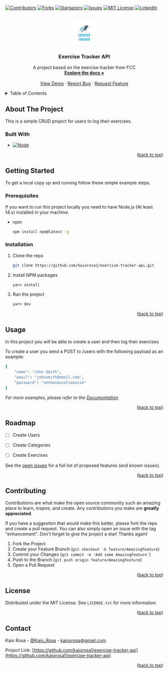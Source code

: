 
<!-- Improved compatibility of back to top link: See: https://github.com/othneildrew/Best-README-Template/pull/73 -->
<a name="readme-top"></a>

<!-- PROJECT SHIELDS -->
<!--
*** I'm using markdown "reference style" links for readability.
*** Reference links are enclosed in brackets [ ] instead of parentheses ( ).
*** See the bottom of this document for the declaration of the reference variables
*** for contributors-url, forks-url, etc. This is an optional, concise syntax you may use.
*** https://www.markdownguide.org/basic-syntax/#reference-style-links
-->
[![Contributors][contributors-shield]][contributors-url]
[![Forks][forks-shield]][forks-url]
[![Stargazers][stars-shield]][stars-url]
[![Issues][issues-shield]][issues-url]
[![MIT License][license-shield]][license-url]
[![LinkedIn][linkedin-shield]][linkedin-url]



<!-- PROJECT LOGO -->
<br />
<div align="center">
  <a href="https://github.com/kaiorosa1/exercise-tracker-api">
    <img src="images/logo.png" alt="Logo" width="80" height="80">
  </a>

<h3 align="center">Exercise Tracker API</h3>

  <p align="center">
    A project based on the exercise tracker from FCC
    <br />
    <a href="https://github.com/kaiorosa1/exercise-tracker-api"><strong>Explore the docs »</strong></a>
    <br />
    <br />
    <a href="https://github.com/kaiorosa1/exercise-tracker-api">View Demo</a>
    ·
    <a href="https://github.com/kaiorosa1/exercise-tracker-api/issues">Report Bug</a>
    ·
    <a href="https://github.com/kaiorosa1/exercise-tracker-api/issues">Request Feature</a>
  </p>
</div>



<!-- TABLE OF CONTENTS -->
<details>
  <summary>Table of Contents</summary>
  <ol>
    <li>
      <a href="#about-the-project">About The Project</a>
      <ul>
        <li><a href="#built-with">Built With</a></li>
      </ul>
    </li>
    <li>
      <a href="#getting-started">Getting Started</a>
      <ul>
        <li><a href="#prerequisites">Prerequisites</a></li>
        <li><a href="#installation">Installation</a></li>
      </ul>
    </li>
    <li><a href="#usage">Usage</a></li>
    <li><a href="#roadmap">Roadmap</a></li>
    <li><a href="#contributing">Contributing</a></li>
    <li><a href="#license">License</a></li>
    <li><a href="#contact">Contact</a></li>
    <li><a href="#acknowledgments">Acknowledgments</a></li>
  </ol>
</details>



<!-- ABOUT THE PROJECT -->
## About The Project

This is a simple CRUD project for users to log their exercises.

<!-- [![Product Name Screen Shot][product-screenshot]](https://example.com) -->


<!-- <p align="right">(<a href="#readme-top">back to top</a>)</p> -->



### Built With

* [![Node][Node.js]][Node-url]

<p align="right">(<a href="#readme-top">back to top</a>)</p>



<!-- GETTING STARTED -->
## Getting Started

To get a local copy up and running follow these simple example steps.

### Prerequisites

If you want to run this project locally you need to have Node.js (At least 14.x) installed in your machine. 

* npm
  ```sh
  npm install npm@latest -g
  ```

### Installation

1. Clone the repo
   ```sh
   git clone https://github.com/kaiorosa1/exercise-tracker-api.git
   ```
2. Install NPM packages
   ```sh
   yarn install
   ```
3. Run the project
   ```sh
   yarn dev
   ```
<p align="right">(<a href="#readme-top">back to top</a>)</p>



<!-- USAGE EXAMPLES -->
## Usage

In this project you will be able to create a user and then log their
exercises

To create a user you send a POST to /users with the following payload as an example: 

```sh
{
	"name": "John Smith",
	"email": "johnsmith@email.com",
	"password": "senhanaosalvaassim"
}
```

_For more examples, please refer to the [Documentation](https://example.com)_

<p align="right">(<a href="#readme-top">back to top</a>)</p>



<!-- ROADMAP -->
## Roadmap

- [ ] Create Users
- [ ] Create Categories
- [ ] Create Exercises


See the [open issues](https://github.com/kaiorosa1/exercise-tracker-api/issues) for a full list of proposed features (and known issues).

<p align="right">(<a href="#readme-top">back to top</a>)</p>



<!-- CONTRIBUTING -->
## Contributing

Contributions are what make the open source community such an amazing place to learn, inspire, and create. Any contributions you make are **greatly appreciated**.

If you have a suggestion that would make this better, please fork the repo and create a pull request. You can also simply open an issue with the tag "enhancement".
Don't forget to give the project a star! Thanks again!

1. Fork the Project
2. Create your Feature Branch (`git checkout -b feature/AmazingFeature`)
3. Commit your Changes (`git commit -m 'Add some AmazingFeature'`)
4. Push to the Branch (`git push origin feature/AmazingFeature`)
5. Open a Pull Request

<p align="right">(<a href="#readme-top">back to top</a>)</p>



<!-- LICENSE -->
## License

Distributed under the MIT License. See `LICENSE.txt` for more information.

<p align="right">(<a href="#readme-top">back to top</a>)</p>



<!-- CONTACT -->
## Contact

Kaio Rosa - [@Kaio_Rosa](https://twitter.com/Kaio_Rosa) - kaiosrosa@gmail.com

Project Link: [https://github.com/kaiorosa1/exercise-tracker-api](https://github.com/kaiorosa1/exercise-tracker-api)

<p align="right">(<a href="#readme-top">back to top</a>)</p>


<!-- MARKDOWN LINKS & IMAGES -->
<!-- https://www.markdownguide.org/basic-syntax/#reference-style-links -->
[contributors-shield]: https://img.shields.io/github/contributors/kaiorosa1/exercise-tracker-api.svg?style=for-the-badge
[contributors-url]: https://github.com/kaiorosa1/exercise-tracker-api/graphs/contributors
[forks-shield]: https://img.shields.io/github/forks/kaiorosa1/exercise-tracker-api.svg?style=for-the-badge
[forks-url]: https://github.com/kaiorosa1/exercise-tracker-api/network/members
[stars-shield]: https://img.shields.io/github/stars/kaiorosa1/exercise-tracker-api.svg?style=for-the-badge
[stars-url]: https://github.com/kaiorosa1/exercise-tracker-api/stargazers
[issues-shield]: https://img.shields.io/github/issues/kaiorosa1/exercise-tracker-api.svg?style=for-the-badge
[issues-url]: https://github.com/kaiorosa1/exercise-tracker-api/issues
[license-shield]: https://img.shields.io/github/license/kaiorosa1/exercise-tracker-api.svg?style=for-the-badge
[license-url]: https://github.com/kaiorosa1/exercise-tracker-api/blob/master/LICENSE.txt
[linkedin-shield]: https://img.shields.io/badge/-LinkedIn-black.svg?style=for-the-badge&logo=linkedin&colorB=555
[linkedin-url]: https://linkedin.com/in/kaio-rosa
[product-screenshot]: images/screenshot.png
[Next.js]: https://img.shields.io/badge/next.js-000000?style=for-the-badge&logo=nextdotjs&logoColor=white
[Next-url]: https://nextjs.org/
[Node.js]: https://img.shields.io/badge/node.js-000000?style=for-the-badge&logo=nodedotjs&logoColor=white
[Node-url]: https://nodejs.org/
[React.js]: https://img.shields.io/badge/React-20232A?style=for-the-badge&logo=react&logoColor=61DAFB
[React-url]: https://reactjs.org/
[Vue.js]: https://img.shields.io/badge/Vue.js-35495E?style=for-the-badge&logo=vuedotjs&logoColor=4FC08D
[Vue-url]: https://vuejs.org/
[Angular.io]: https://img.shields.io/badge/Angular-DD0031?style=for-the-badge&logo=angular&logoColor=white
[Angular-url]: https://angular.io/
[Svelte.dev]: https://img.shields.io/badge/Svelte-4A4A55?style=for-the-badge&logo=svelte&logoColor=FF3E00
[Svelte-url]: https://svelte.dev/
[Laravel.com]: https://img.shields.io/badge/Laravel-FF2D20?style=for-the-badge&logo=laravel&logoColor=white
[Laravel-url]: https://laravel.com
[Bootstrap.com]: https://img.shields.io/badge/Bootstrap-563D7C?style=for-the-badge&logo=bootstrap&logoColor=white
[Bootstrap-url]: https://getbootstrap.com
[JQuery.com]: https://img.shields.io/badge/jQuery-0769AD?style=for-the-badge&logo=jquery&logoColor=white
[JQuery-url]: https://jquery.com 
